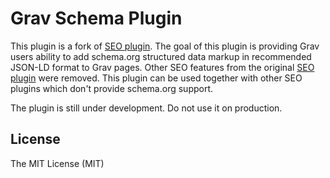 # Grav Schema Plugin

This plugin is a fork of [SEO plugin](https://github.com/paulmassen/grav-plugin-seo). The goal of this plugin is providing Grav users ability to add schema.org structured data markup in recommended JSON-LD format to Grav pages. Other SEO features from the original [SEO plugin](https://github.com/paulmassen/grav-plugin-seo) were removed. This plugin can be used together with other SEO plugins which don't provide schema.org support.

The plugin is still under development. Do not use it on production.

## License

The MIT License (MIT)
